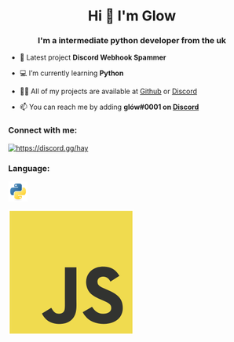 <!-- https://github.com/Smug246/ -->
<!-- LEAVE A STAR, IF YOU LIKE IT ! -->

<h1 align="center">Hi 👋 I'm Glow</h1>
<h3 align="center">I'm a intermediate python developer from the uk</h3>
</p>

- 📌 Latest project **Discord Webhook Spammer**

- 💻 I’m currently learning **Python**

- 👨‍💻 All of my projects are available at [Github](https://github.com/Glow0001?tab=repositories) or [Discord](https://discord.gg/hay)

- 📫 You can reach me by adding **glów#0001 on [Discord](https://discord.gg/hay)**

<h3 align="left">Connect with me:</h3>
<p align="left">
<a href="https://discord.gg/https://discord.gg/PskF2YeXnd" target="blank"><img align="center" src="https://raw.githubusercontent.com/rahuldkjain/github-profile-readme-generator/master/src/images/icons/Social/discord.svg" alt="https://discord.gg/hay" height="30" width="40" /></a>
</p>

<h3 align="left">Language:</h3>
</a> <a href="https://www.python.org" target="_blank" rel="noreferrer"> <img src="https://raw.githubusercontent.com/devicons/devicon/master/icons/python/python-original.svg" alt="python" width="40" height="40"/> </a> </p> </a> </p> </a> <a href="[https://www.python.org](https://nodejs.org/en/download/)" target="_blank" rel="noreferrer"> <img src=https://raw.githubusercontent.com/devicons/devicon/master/icons/javascript/javascript-original.svg
